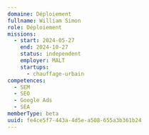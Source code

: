 ```yaml
---
domaine: Déploiement
fullname: William Simon
role: Déploiement
missions:
  - start: 2024-05-27
    end: 2024-10-27
    status: independent
    employer: MALT
    startups:
      - chauffage-urbain
competences:
  - SEM
  - SEO
  - Google Ads
  - SEA
memberType: beta
uuid: fe4ce5f7-443a-4d5e-a508-655a3b361b24
---
```

